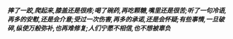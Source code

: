 ***摔了一跤,爬起来,膝盖还是很疼;喝了碗药,再吃颗糖,嘴里还是很苦;听了一句冷语,再多的安慰,还是会介意;受过一次伤害,再多的承诺,还是会怀疑;有些事情,一旦破碎,纵使万般弥补,也再难修复;人们宁愿不相信,也不想被辜负***